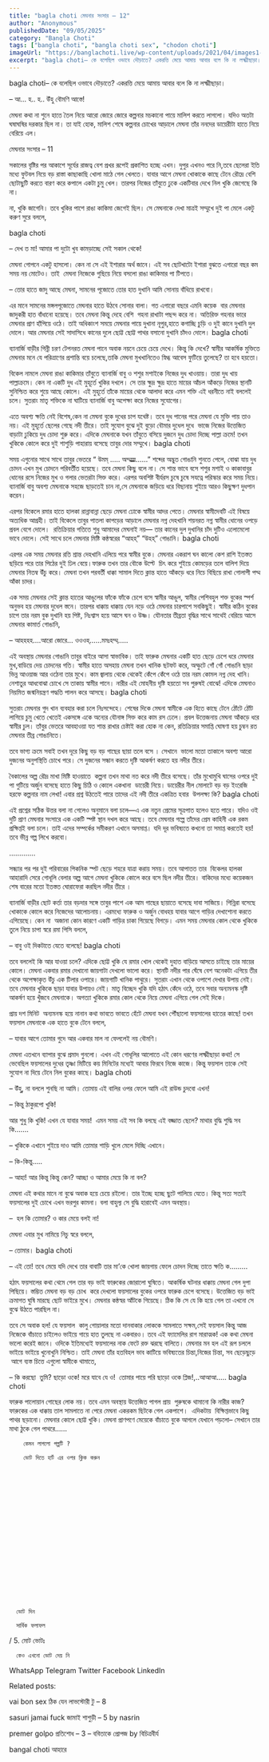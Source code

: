 ```yaml
---
title: "bagla choti মেঘনার সংসার – 12"
author: "Anonymous"
publishedDate: "09/05/2025"
category: "Bangla Choti"
tags: ["bangla choti", "bangla choti sex", "chodon choti"]
imageUrl: "https://banglachoti.live/wp-content/uploads/2021/04/images1-5-150x150.jpg"
excerpt: "bagla choti– কে বলেছিল ওভাবে দৌড়াতে? একরত্তি মেয়ে আমায় আবার বলে কি না লক্ষ্মীছাড়া।  – আ… হ.. হ.. উঁহু বৌমণি আস্তে!  মেঘনা কথা না শুনে হাতে তৈল নিয়ে আরো জোরে জোরে কল্পনার মচকানো পায়ে মালিশ করতে ল..."
---
```


bagla choti– কে বলেছিল ওভাবে দৌড়াতে? একরত্তি মেয়ে আমায় আবার বলে কি না লক্ষ্মীছাড়া।

– আ… হ.. হ.. উঁহু বৌমণি আস্তে!

মেঘনা কথা না শুনে হাতে তৈল নিয়ে আরো জোরে জোরে কল্পনার মচকানো পায়ে মালিশ করতে লাগলো। যদিও অতটা ঘষাঘষির দরকার ছিল না। তা যাই হোক, মালিশ শেষে কল্পনার চোখের আড়ালে মেঘনা তাঁর ননদের ডায়েরীটা হাতে নিয়ে বেরিয়ে এল।


মেঘনার সংসার – 11


সকালের বৃষ্টির পর আকাশে সূর্যের রাজত্ব বেশ প্রখর রূপেই প্রকাশিত হচ্ছে এখন। দুপুর এখনও পরে নি,তবে ছেলেরা ইতি মধ্যে ফুটবল নিয়ে বড় রাস্তা কাছাকাছি খোলা মাঠে গেল খেলতে। যাবার আগে মেঘনা খোকাকে কাছে টেনে রৌদ্রে বেশি ছোটাছুটি করতে বারণ করে কপালে একটা চুমু খেল। তারপর নিজের তাঁবুতে ঢুকে একটিবার দেখে নিল খুকি জেগেছে কি না।

না, খুকি জাগেনি। তবে খুকির পাশে রাঙা কাকিমা জেগেই ছিল। সে মেঘনাকে দেখা মাত্রই সম্মুখে দুই পা মেলে একটু করুণ সুরে বললে,


bagla choti


– দেখ ত মা! আমার পা দুটো খুব কামড়াচ্ছে সেই সকাল থেকে!

মেঘনা গোপনে একটু হাসলো। কেন না সে এই ইশারার অর্থ জানে। এই সব ছোটখাটো ইশারা বুঝতে এগারো বছর কম সময় নয় মোটেও। তাই  মেঘনা নিজেকে গুছিয়ে নিয়ে বসলো রাঙা কাকিমার পা টিপতে।

– তোর হাতে জাদু আছে মেঘনা, সামনের পূজোতে তোর হাত দুখানি আমি সোনায় বাঁধিয়ে রাখবো।


এর মানে সামনের মঙ্গলপূজোতে মেঘনার হাতে উঠবে সোনার বালা। গত এগারো বছরে এমনি কয়েক  বার মেঘনার জাদুকরী হাত বাঁধানো হয়েছে। তবে মেঘনা কিন্তু দেহে বেশি  গহনা রাখাটা পছন্দ করে না। অতিরিক্ত গহনার ভারে মেঘনার প্রাণ হাঁপিয়ে ওঠে। তাই অধিকাংশ সময়ে মেঘনার পায়ে দুখানা নূপুর,হাতে কগাচ্ছি চুড়ি ও দুই কানে দুখানি দুল দোলে। আর মেঘনার সেই সাদাসিধে কানের দুলে ছোট্ট ছোট্ট পাথর বসানো দুখানি চাঁদও দোলে। bagla choti












ব্যানার্জি বাড়ীর গিন্নী চরণ টেপনরত মেঘনা পানে অবাক নয়নে চেয়ে চেয়ে দেখে। কিন্তু কি দেখে? স্বামীর আকর্ষিক মুক্তিতে মেঘনার মনে যে পরিত্রাণের প্রশান্তি বয়ে চলেছে,তাকি মেঘনা মুখখানিতেও স্নিগ্ধ আবেস ফুটিয়ে তুলেছে? তা হবে হয়তো।


বিকেল নামলে মেঘনা রাঙা কাকিমার তাঁবুতে ব্যানার্জি বাবু ও শশুর মশাইকে নিজের দুধ খাওয়ায়। তারা দুধ খায় পাল্লাক্রমে। কেন না একটি দুধ এই মুহূর্তে খুকির দখলে। সে তার ক্ষুদ্র ক্ষুদ্র হাতে মায়ের আঁচল আঁকড়ে নিজের স্থানটি সুনিশ্চিত করে শুয়ে আছে কোলে। এই মুহূর্তে তাঁকে মায়ের থেকে আলাদা করে এমন শক্তি এই ধরনীতে নাই বললেই চলে। সুতরাং মাতৃ শক্তিকে না ঘাটিয়ে ব্যানার্জি বাবু অপেক্ষা করে নিজের সুযোগের।


এতে অবশ্য ক্ষতি নেই বিশেষ,কেন না মেঘনা বুকে দুধের চাপ যথেষ্ট। তবে দুধ পানের পরে মেঘনা যে মুক্তি পায় তাও নয়। এই মুহূর্তে ছেলের গেছে নদী তীরে। তাই সুযোগ বুঝে দুই বুড়ো বৌমার দুধেল দুধে  ভাজে নিজের উত্তেজিত বাড়াটা ঢুকিয়ে দুধ চোদা শুরু করে। এদিকে মেঘনাকে যখন তাঁবুতে বসিয়ে দুজনে দুধ চোদা দিচ্ছে পাল্লা ক্রমে! তখন খুকিকে কোলে করে দুই শাশুড়ি পাহারায় বসেছে তাবুর দোর সম্মুখে। bagla choti


সময় এগুনোর সাথে সাথে তাবুর ভেতরে “ উমম্ ….. অম্ম্ম্ম্ম্ম……” শব্দের অদ্ভুত গোঙানি শুনতে পেলে, বোঝা যায় দুধ চোদন এখন মুখ চোদনে পরিবর্তীত হয়েছে। তবে মেঘনা কিছু বলে না। সে শান্ত ভাবে বসে শশুর মশাই ও কাকাবাবুর ধোনের রসে নিজের মুখ ও গলার ভেতরটা সিক্ত করে। এরপর অবশিষ্ট বীর্যরস চুষে চুষে সযত্নে পরিস্কার করে সময় নিয়ে। ব্যানার্জি বাবু অবশ্য মেঘনাকে সহজে ছাড়তেই চান না,সে মেঘনাকে জড়িয়ে ধরে বিছানায় শুইয়ে আরও কিছুক্ষণ দুধপান করেন।


এরপর বিকেলে রমার হাতে হালকা রান্নাবান্না ছেড়ে মেঘনা ঢোকে স্বামীর আদর পেতে। মেঘনার স্বামীদেবটি এই বিষয়ে অত্যধিক আগ্রহী। তাই বিকেলে তাবুর পাতলা কাপড়ের আড়ালে মেঘনার নগ্ন দেহখানি শয়নরত নগ্ন স্বামীর ধোনের ওপড়ে প্রবল বেগে দোলে।  রতিক্রিয়ার গতিতে শুধু আমাদের মেঘনাই নয়— তার কানের দুল দুখানির চাঁদ দুটিও এলোমেলো ভাবে দোলে। সেই সাথে চলে মেঘনার মিষ্টি কন্ঠস্বরের “আহহ্” “উহহ্” গোঙানি। bagla choti


এরপর এক সময় মেঘনার রতি শ্রান্ত দেহখানি এলিয়ে পরে স্বামীর বুকে। মেঘনার একরাশ ঘন কালো কেশ রাশি ইতস্তত ছড়িয়ে পরে তার পিঠের দুই ঢিল বেয়ে।ফারুক তখন তার বৌকে উল্টে  চিৎ করে শুইয়ে কোমড়ের তলে বালিশ দিয়ে মেঘনার নিতম্ব উঁচু করে। মেঘনা তখন পরবর্তী ধাক্কা সামাল দিতে ক্লান্ত হাতে আঁকড়ে ধরে নিচে বিছিয়ে রাখা গোলাপী পদ্ম আঁকা চাদর।


এক সময় মেঘনার সেই ক্লান্ত হাতের আঙুলের ফাঁকে ফাঁকে চেপে বসে স্বামীর আঙুল, স্বামীর পেশিবহুল শক্ত বুকের স্পর্শ অনুভব হয় মেঘনার দুধেল স্তনে। তারপর ধাক্কায় ধাক্কায় যেন নড়ে ওঠে মেঘনার চারপাশে সবকিছুই। স্বামীর কঠিন বুকের চাপে তার নরম বুক দুখানি হয় পিষ্ট, নিঃশ্বাস হয়ে আসে ঘন ও উষ্ণ। যৌনতার তীব্রতা বৃদ্ধির সাথে সাথেই বেরিয়ে আসে মেঘনার কামার্ত গোঙানি,


– আহহহহ….আরো জোরে… ওওওহ্……মমঃহম্ম্…..


এই অবস্থায় মেঘনার গোঙানি তাবুর বাইরে আসা স্বাভাবিক। তাই ফারুক মেঘনার একটি হাত ছেড়ে চেপে ধরে মেঘনার মুখ,বাডিয়ে দেয় চোদনের গতি। স্বামীর হাতে অসহায় মেঘনা তখন খানিক ছটফট করে, অস্ফুটে গোঁ গোঁ গোঙানি ছাড়া ভিন্ন আওয়াজ আর ওঠেনা তার মুখে। কাম জ্বালায় থেকে থেকেই কেঁপে কেঁপে ওঠে তার নরম কোমল নগ্ন দেহ খানি। নেশাতুর আধবোঝা চোখে সে তাকায় স্বামীর পানে। নারীর এই মোহনীয় দৃষ্টি হয়তো সব পুরুষই বোঝে! এদিকে মেঘনাও নিয়মিত জন্মনিয়ন্ত্রণ পদ্ধতি পালন করে আসছে। bagla choti


সুতরাং মেঘনার গুদ খান ব্যবহার করা চলে নিঃসন্দেহে। শেষের দিকে মেঘনা স্বামীকে এক হিতে কাছে টেনে ঠোঁটে ঠোঁট লাগিয়ে চুমু খেতে খেতেই একসঙ্গে একে অন্যের যৌনাঙ্গ সিক্ত করে কাম রস ঢেলে। প্রবল উত্তেজনায় মেঘনা আঁকড়ে ধরে স্বামীর চুল। তাঁবুর ভেতরে আবহাওয়া যত শান্ত রাখার চেষ্টাই করা হোক না কেন, রতিক্রিয়ার সমাপ্তি ঘোষণা হয় চুম্বন রত মেঘনার তীব্র গোঙানিতে।


তবে ভাগ্য ক্রমে সবাই তখন দূরে কিছু বড় বড় গাছের ছায়া তলে বসে । সেখানে  ভালো মতো তাকালে অবশ্য আরো দুজনের অনুপস্থিতি চোখে পরে। সে দুজনের সন্ধান করতে দৃষ্টি আকর্ষণ করতে হয় নদীর তীরে।


বৈকালের অল্প রৌদ্র মাখা মিষ্টি হাওয়াতে  কল্পনা তখন মাথা নত করে নদী তীরে বসেছে। তাঁর মুখোমুখি ঘাসের ওপরে দুই পা গুটিয়ে অর্জুন বসেছে হাতে কিছু চিঠি ও কোলে একখানা  ডায়েরী নিয়ে। ডায়েরীর নীল মোলাটে বড় বড় ইংরেজি হরফে কল্পনার নাম লেখা! এবার প্রশ্ন উঠতেই পারে তাদের এই নদী তীরে একত্রিত হবার  উপলক্ষ্য কি? bagla choti


এই প্রশ্নের সঠিক উত্তর বলা না গেলেও অনুমানে বলা চলে—এ এক নতুন প্রেমের সূত্রপাত হলেও হতে পারে। যদিও ওই দুটি প্রাণ মেঘনার সংসারে এক একটি স্পষ্ট স্থান দখল করে আছে। তবে মেঘনার গল্পে তাঁদের প্রেম কাহিনী এক রকম প্রক্ষিপ্তই বলা চলে। তাই এদের সম্পর্কের সমীকরণ এখানে অসমাপ্ত। যদি দূর ভবিষ্যতে কখনো তা সমাপ্ত করতেই হয়! তবে ভীন্ন গল্প লিখে করবো।


………….


সন্ধ্যার পর পর দুই পরিবারের পিকনিক স্পট ছেড়ে শহরে যাত্রা করায় সময়। তবে আপাতত তার  বিকেলর হালকা আহারাদি সেরে গোধূলি বেলার অল্প আগে মেঘনা খুকিকে কোলে করে বসে ছিল নদীর তীরে। বাকিদের মধ্যে কয়েকজন শেষ বারের মতো ইতস্তত ঘোরাফেরা করছিল নদীর তীরে ।


ব্যানার্জি বাড়ীর ছোট কর্তা তার বড়দার সঙ্গে তাবুর পাশে এক আম গাছের ছায়াতে বসেছে দাবা সাজিয়ে। গিন্নিরা বসেছে  খোকাকে কোলে করে নিজেদের আলোচনায়। এরমধ্যে ফারুক ও অর্জুন বোধহয় যাবার আগে গাড়ির দেখাশোনা করতে এগিয়েছে। কেন না  অজানা কোন কারণে একটি গাড়ির চাকা গিয়েছে বিগড়ে। এমন সময় মেঘনার কোল থেকে খুকিকে তুলে নিয়ে চাপা স্বরে রমা পিসি বললে,


– বাবু ওই দিকটাতে যেতে বলেছে! bagla choti


তবে বললেই কি আর যাওয়া চলে? এদিকে ছোট্ট খুকি যে রমার খোল থেকেই দুহাত বাড়িয়ে আসতে চাইছে তার মায়ের কোলে। মেঘনা একবার রমার দেখানো জায়গাটা দেখলো ভালো করে। স্থানটি নদীর পার ঘেঁষে বেশ অনেকটা এগিয়ে তীর থেকে অপেক্ষাকৃত উঁচু এক টিলার ওপারে। জায়গাটি খানিক পাথুরে। সুতরাং এখান থেকে ওপাশে দেখার উপায় নেই। তবে মেঘনার খুকিকে ছাড়া যাবার উপায়ও নেই। মাতৃ বিচ্ছেদ খুকি যদি হঠাৎ কেঁদে ওঠে, তবে সবার অন্যমনস্ক দৃষ্টি আকর্ষণ হয়ে খুঁজবে মেঘনাকে। অগত্যা খুকিকে রমার কোল থেকে নিয়ে মেঘনা এগিয়ে গেল সেই দিকে।


প্রায় দশ মিনিট  অন্যমনস্ক হয়ে নানান কথা ভাবতে ভাবতে হেঁটে মেঘনা যখন পৌঁছালো ফয়সালের হাতের কাছে! তখন ফয়সাল মেঘনাকে এক হাতে বুকে টেনে বললে,


– যাবার আগে তোমার গুদে আর একবার মাল না ফেললেই নয় বৌমণি।


মেঘনা এতখনে ব্যাপার বুঝে প্রমাদ গুনলো। এখন এই গোধূলির আলোতে এই কোন ধরণের লক্ষ্মীছাড়া কথা! সে ভেবেছিল ফয়সালের দুধের তৃষ্ণা মিটিয়ে কয় মিনিটের মধ্যেই আবার ফিরবে নিজে কাজে। কিন্তু ফয়সাল তাকে সেই সুযোগ না দিয়ে টেনে নিল বুকের কাছে। bagla choti


– উঁহু্, না বললে শুনছি না আমি। তোমায় এই বালির ওপর ফেলে আমি এই রাউন্ড চুদবো এখন!


– কিন্তু ঠাকুরপো খুকি!


আর শুধু কি খুকি! এখন যে যাবার সময়!  এমন সময় এই সব কি বলছে এই বজ্জাত ছেলে? মাথার বুদ্ধি শুদ্ধি সব কি…….


– খুকিকে এখানে শুইয়ে দাও আমি তোমার শাড়ি খুলে মেলে দিচ্ছি এখানে।


– কি-কিন্তু…..


– আহা! আর কিন্তু কিন্তু কেন? আচ্ছা ও আমার মেয়ে কি না বল?


মেঘনা এই কথার মানে না বুঝে অবাক হয়ে চেয়ে রইলো। তার ইচ্ছে হচ্ছে ছুটে পালিয়ে যেতে। কিন্তু সত্য সত্যই ফয়সালের দুই চোখে এখন ভরপুর কামনা। বলা বাহুল্য সে বুদ্ধি হারাবেই এমন অবস্থায়।


–  হল কি তোমার? ও কার মেয়ে বলই না!


মেঘনা এবার মুখ নামিয়ে নিচু স্বরে বললে,


– তোমার। bagla choti


– এই তো! তবে মেয়ে যদি দেখে তার বাবাটি তার মা’কে খোলা জায়গায় ফেলে চোদন দিচ্ছে তাতে ক্ষতি ক………


হঠাৎ ফয়সালের কথা থেমে গেল তার বড় ভাই ফারুকের জোরালো ঘুষিতে। আকর্ষিক ঘটনার ধাক্কায় মেঘনা গেল দুপা পিছিয়ে। স্তম্ভিত মেঘনা বড় বড় চোখ  করে দেখলো ফয়সালের বুকের ওপরে ফারুক চেপে বসেছে। উত্তেজিত বড় ভাই ক্রমাগত ঘুষি মারছে ছোট ভাইরে মুখে। মেঘনার কন্ঠস্বর আঁটকে গিয়েছে। ঠিক কি সে যে কি হয়ে গেল তা এখনো সে বুঝে উঠতে পারছিল না।


তবে সে অবাক হল! যে ফয়সাল  কালু গোয়ালার মতো দানবাকার লোককে সামলাতে সক্ষম,সেই ফয়সাল কিন্তু আজ নিজেকে বাঁচাতে চাইলেও ভাইয়ে গায়ে হাত তুলছে না একবারও। তবে এই ফ্যামেলির রাগ মারাত্মক! এক কথা মেঘনা ভালো করেই জানে। ওদিকে ইতিমধ্যেই ফয়সালের নাক ফেটে রক্ত ঝরছে বালিতে। মেঘনার মন হল এই রূপ চললে ভাইয়ে ভাইয়ে খুনোখুনি নিশ্চিত। তাই মেঘনা তাঁর হতবিহল ভাব কাটিয়ে ভবিষ্যতের চিন্তা,নিজের চিন্তা, সব ছেড়েছুড়ে  আগে ব্যস্ত চিত্তে এগুলো স্বামীকে থামাতে,


– কি করছো  তুমি? ছাড়ো ওকে! মরে যাবে যে ও!  তোমার পায়ে পরি ছাড়ো ওকে প্লিজ!,..আআআ….. bagla choti


ফারুক পালোয়ান গোছের লোক নয়। তবে এমন অবস্থায় উত্তেজিত পাগল প্রায়  পুরুষকে থামানো কি নারীর কাজ? ফারুকের এক ধাক্কায় তাল সামলাতে না পেরে মেঘনা একরকম ছিটকে গেল একপাশে।  এদিকটায়  বিক্ষিপ্তভাবে কিছু পাথর ছড়ানো। মেঘনার কোলে ছোট্ট খুকি। মেঘনা প্রাণপণে মেয়েকে বাঁচাতে বুকে আগলে যেখানে পড়লো– সেখানে তার মাথা ঠুকে গেল পাথরে……


 
 
 
        কেমন লাগলো গল্পটি ?      
 
        ভোট দিতে হার্ট এর ওপর ক্লিক করুন      
 
 
 
 
 
 
 
 
 
 
 
 
 
 
 
 
 
 
 
 
 
      ভোট দিন    
 
      সার্বিক ফলাফল 
 / 5. মোট ভোটঃ 
 
 
      কেও এখনো ভোট দেয় নি    
 
 
 
 
WhatsApp
Telegram
Twitter
Facebook
LinkedIn




Related posts:






vai bon sex ঠিক যেন লাভস্টোরী টু – 8




sasuri jamai fuck জামাই শাশুড়ী – 5 by nasrin




premer golpo প্রতিশোধ – 3 – ববিতাকে প্রোপজ by বিচিত্রবীর্য




bangal choti আহারে
